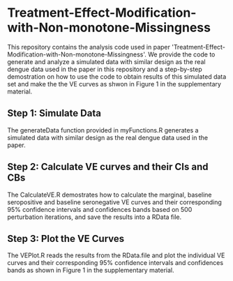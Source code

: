 # Treatment-Effect-Modification-with-Non-monotone-Missingness
This repository contains the analysis code used in paper 'Treatment-Effect-Modification-with-Non-monotone-Missingness'. We provide the code to generate and analyze a simulated data with similar design as the real dengue data used in the paper in this repository and a step-by-step demostration on how to use the code to obtain results of this simulated data set and make the the VE curves as shwon in Figure 1 in the supplementary material. 

## Step 1: Simulate Data
The generateData function provided in myFunctions.R generates a simulated data with similar design as the real dengue data used in the paper.

## Step 2: Calculate VE curves and their CIs and CBs
The CalculateVE.R demostrates how to calculate the marginal, baseline seropositive and baseline seronegative VE curves and their corresponding 95% confidence intervals and confidences bands based on 500 perturbation iterations, and save the results into a RData file. 

## Step 3: Plot the VE Curves
The VEPlot.R reads the results from the RData.file and plot the individual VE curves and their corresponding 95% confidence intervals and confidences bands as shown in Figure 1 in the supplementary material.
